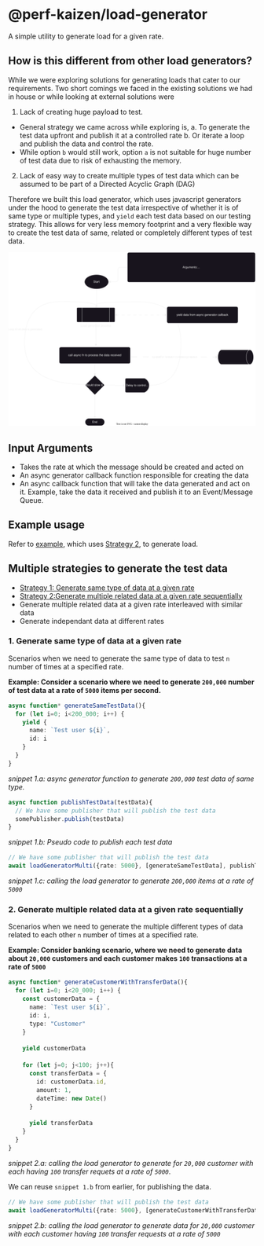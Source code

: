 # @perf-kaizen/load-generator

A simple utility to generate load for a given rate.

## How is this different from other load generators?
While we were exploring solutions for generating loads that cater to our requirements. Two short comings we faced in the existing solutions we had in house or while looking at external solutions were

1.  Lack of creating huge payload to test.
  - General strategy we came across while exploring is,
    a. To generate the test data upfront and publish it at a controlled rate
    b. Or iterate a loop and publish the data and control the rate.
  - While option `b` would still work, option `a` is not suitable for huge number of test data due to risk of exhausting the memory.
2.  Lack of easy way to create multiple types of test data which can be assumed to be part of a Directed Acyclic Graph (DAG)

Therefore we built this load generator, which uses javascript generators under the hood to generate the test data irrespective of whether it is of same type or multiple types, and `yield` each test data based on our testing strategy. This allows for very less memory footprint and a very flexible way to create the test data of same, related or completely different types of test data.


![Image](./drawings/load%20generator.drawio.svg)

## Input Arguments
- Takes the rate at which the message should be created and acted on
- An async generator callback function responsible for creating the data
- An async callback function that will take the data generated and act on it. Example, take the data it received and publish it to an Event/Message Queue.


## Example usage
Refer to [example](../../examples/offer-topic-example/src/entry/generate-load.ts), which uses [Strategy 2](#2-generate-multiple-related-data-at-a-given-rate-sequentially), to generate load.

## Multiple strategies to generate the test data

- [Strategy 1: Generate same type of data at a given rate](#1-generate-same-type-of-data-at-a-given-rate)
- [Strategy 2:Generate multiple related data at a given rate sequentially](#2-generate-multiple-related-data-at-a-given-rate-sequentially)
- Generate multiple related data at a given rate interleaved with similar data
- Generate independant data at different rates

### 1. Generate same type of data at a given rate
Scenarios when we need to generate the same type of data to test `n` number of times at a specified rate.

**Example: Consider a scenario where we need to generate `200,000` number of test data at a rate of `5000` items per second.**

```typescript
async function* generateSameTestData(){
  for (let i=0; i<200_000; i++) {
    yield {
      name: `Test user ${i}`,
      id: i
    }
  }
}
```
 _snippet 1.a: async generator function to generate `200,000` test data of same type._

```typescript
async function publishTestData(testData){
  // We have some publisher that will publish the test data
  somePublisher.publish(testData)
}
```
_snippet 1.b: Pseudo code to publish each test data_


```typescript
// We have some publisher that will publish the test data
await loadGeneratorMulti({rate: 5000}, [generateSameTestData], publishTestData)
```
_snippet 1.c: calling the load generator to generate `200,000` items at a rate of `5000`_


### 2. Generate multiple related data at a given rate sequentially
Scenarios when we need to generate the multiple different types of data related to each other `n` number of times at a specified rate.

**Example: Consider banking scenario, where we need to generate data about `20,000` customers and each customer makes `100` transactions at a rate of `5000`**

```typescript
async function* generateCustomerWithTransferData(){
  for (let i=0; i<20_000; i++) {
    const customerData = {
      name: `Test user ${i}`,
      id: i,
      type: "Customer"
    }

    yield customerData

    for (let j=0; j<100; j++){
      const transferData = {
        id: customerData.id,
        amount: 1,
        dateTime: new Date()
      }

      yield transferData
    }
  }
}
```
_snippet 2.a: calling the load generator to generate for `20,000` customer with each having `100` transfer requets at a rate of `5000`_.

We can reuse `snippet 1.b` from earlier, for publishing the data.

```typescript
// We have some publisher that will publish the test data
await loadGeneratorMulti({rate: 5000}, [generateCustomerWithTransferData], publishTestData)
```
_snippet 2.b: calling the load generator to generate data for `20,000` customer with each customer having `100` transfer requests at a rate of `5000`_

